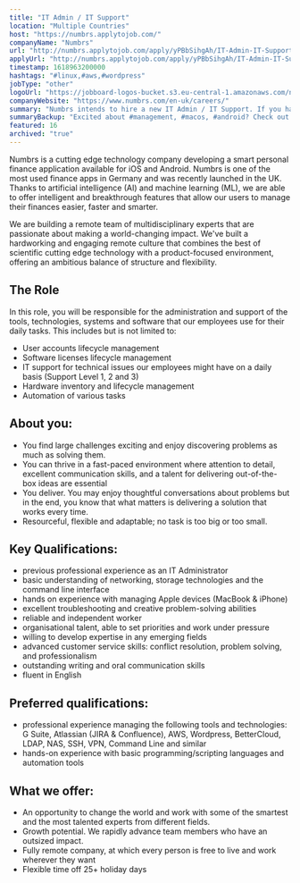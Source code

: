 ```yaml
---
title: "IT Admin / IT Support"
location: "Multiple Countries"
host: "https://numbrs.applytojob.com/"
companyName: "Numbrs"
url: "http://numbrs.applytojob.com/apply/yPBbSihgAh/IT-Admin-IT-Support-Remote"
applyUrl: "http://numbrs.applytojob.com/apply/yPBbSihgAh/IT-Admin-IT-Support-Remote"
timestamp: 1618963200000
hashtags: "#linux,#aws,#wordpress"
jobType: "other"
logoUrl: "https://jobboard-logos-bucket.s3.eu-central-1.amazonaws.com/numbrs-personal-finance-ag"
companyWebsite: "https://www.numbrs.com/en-uk/careers/"
summary: "Numbrs intends to hire a new IT Admin / IT Support. If you have basic understanding of networking, storage technologies and the command line interface, consider applying."
summaryBackup: "Excited about #management, #macos, #android? Check out this job post!"
featured: 16
archived: "true"
---
```


Numbrs is a cutting edge technology company developing a smart personal finance application available for iOS and Android. Numbrs is one of the most used finance apps in Germany and was recently launched in the UK. Thanks to artificial intelligence (AI) and machine learning (ML), we are able to offer intelligent and breakthrough features that allow our users to manage their finances easier, faster and smarter.

We are building a remote team of multidisciplinary experts that are passionate about making a world-changing impact. We've built a hardworking and engaging remote culture that combines the best of scientific cutting edge technology with a product-focused environment, offering an ambitious balance of structure and flexibility.

## The Role

In this role, you will be responsible for the administration and support of the tools, technologies, systems and software that our employees use for their daily tasks. This includes but is not limited to:

*   User accounts lifecycle management
*   Software licenses lifecycle management
*   IT support for technical issues our employees might have on a daily basis (Support Level 1, 2 and 3)
*   Hardware inventory and lifecycle management
*   Automation of various tasks

## About you:

*   You find large challenges exciting and enjoy discovering problems as much as solving them.
*   You can thrive in a fast-paced environment where attention to detail, excellent communication skills, and a talent for delivering out-of-the-box ideas are essential
*   You deliver. You may enjoy thoughtful conversations about problems but in the end, you know that what matters is delivering a solution that works every time.
*   Resourceful, flexible and adaptable; no task is too big or too small.

## Key Qualifications:

*   previous professional experience as an IT Administrator
*   basic understanding of networking, storage technologies and the command line interface
*   hands on experience with managing Apple devices (MacBook & iPhone) 
*   excellent troubleshooting and creative problem-solving abilities
*   reliable and independent worker
*   organisational talent, able to set priorities and work under pressure
*   willing to develop expertise in any emerging fields
*   advanced customer service skills: conflict resolution, problem solving, and professionalism
*   outstanding writing and oral communication skills
*   fluent in English

## Preferred qualifications:

*   professional experience managing the following tools and technologies: G Suite, Atlassian (JIRA & Confluence), AWS, Wordpress, BetterCloud, LDAP, NAS, SSH, VPN, Command Line and similar 
*   hands-on experience with basic programming/scripting languages and automation tools

## What we offer:

*   An opportunity to change the world and work with some of the smartest and the most talented experts from different fields. 
*   Growth potential. We rapidly advance team members who have an outsized impact. 
*   Fully remote company, at which every person is free to live and work wherever they want
*   Flexible time off 25+ holiday days
